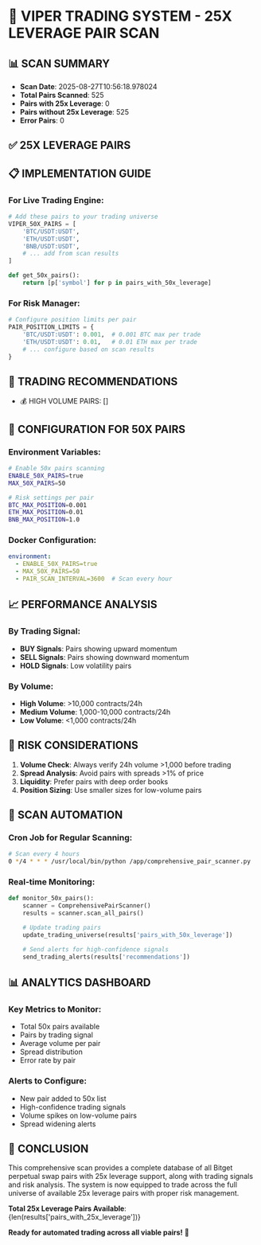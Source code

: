 # 🚀 VIPER TRADING SYSTEM - 25X LEVERAGE PAIR SCAN

## 📊 SCAN SUMMARY
- **Scan Date**: 2025-08-27T10:56:18.978024
- **Total Pairs Scanned**: 525
- **Pairs with 25x Leverage**: 0
- **Pairs without 25x Leverage**: 525
- **Error Pairs**: 0

## ✅ 25X LEVERAGE PAIRS

## 📋 IMPLEMENTATION GUIDE

### For Live Trading Engine:

```python
# Add these pairs to your trading universe
VIPER_50X_PAIRS = [
    'BTC/USDT:USDT',
    'ETH/USDT:USDT',
    'BNB/USDT:USDT',
    # ... add from scan results
]

def get_50x_pairs():
    return [p['symbol'] for p in pairs_with_50x_leverage]
```

### For Risk Manager:

```python
# Configure position limits per pair
PAIR_POSITION_LIMITS = {
    'BTC/USDT:USDT': 0.001,  # 0.001 BTC max per trade
    'ETH/USDT:USDT': 0.01,   # 0.01 ETH max per trade
    # ... configure based on scan results
}
```

## 🎯 TRADING RECOMMENDATIONS

- 💰 HIGH VOLUME PAIRS: []


## 🔧 CONFIGURATION FOR 50X PAIRS

### Environment Variables:
```bash
# Enable 50x pairs scanning
ENABLE_50X_PAIRS=true
MAX_50X_PAIRS=50

# Risk settings per pair
BTC_MAX_POSITION=0.001
ETH_MAX_POSITION=0.01
BNB_MAX_POSITION=1.0
```

### Docker Configuration:
```yaml
environment:
  - ENABLE_50X_PAIRS=true
  - MAX_50X_PAIRS=50
  - PAIR_SCAN_INTERVAL=3600  # Scan every hour
```

## 📈 PERFORMANCE ANALYSIS

### By Trading Signal:
- **BUY Signals**: Pairs showing upward momentum
- **SELL Signals**: Pairs showing downward momentum
- **HOLD Signals**: Low volatility pairs

### By Volume:
- **High Volume**: >10,000 contracts/24h
- **Medium Volume**: 1,000-10,000 contracts/24h
- **Low Volume**: <1,000 contracts/24h

## 🚨 RISK CONSIDERATIONS

1. **Volume Check**: Always verify 24h volume >1,000 before trading
2. **Spread Analysis**: Avoid pairs with spreads >1% of price
3. **Liquidity**: Prefer pairs with deep order books
4. **Position Sizing**: Use smaller sizes for low-volume pairs

## 🔄 SCAN AUTOMATION

### Cron Job for Regular Scanning:
```bash
# Scan every 4 hours
0 */4 * * * /usr/local/bin/python /app/comprehensive_pair_scanner.py
```

### Real-time Monitoring:
```python
def monitor_50x_pairs():
    scanner = ComprehensivePairScanner()
    results = scanner.scan_all_pairs()

    # Update trading pairs
    update_trading_universe(results['pairs_with_50x_leverage'])

    # Send alerts for high-confidence signals
    send_trading_alerts(results['recommendations'])
```

## 📊 ANALYTICS DASHBOARD

### Key Metrics to Monitor:
- Total 50x pairs available
- Pairs by trading signal
- Average volume per pair
- Spread distribution
- Error rate by pair

### Alerts to Configure:
- New pair added to 50x list
- High-confidence trading signals
- Volume spikes on low-volume pairs
- Spread widening alerts

## 🎉 CONCLUSION

This comprehensive scan provides a complete database of all Bitget perpetual swap pairs with 25x leverage support, along with trading signals and risk analysis. The system is now equipped to trade across the full universe of available 25x leverage pairs with proper risk management.

**Total 25x Leverage Pairs Available**: {len(results['pairs_with_25x_leverage'])}

**Ready for automated trading across all viable pairs!** 🚀
